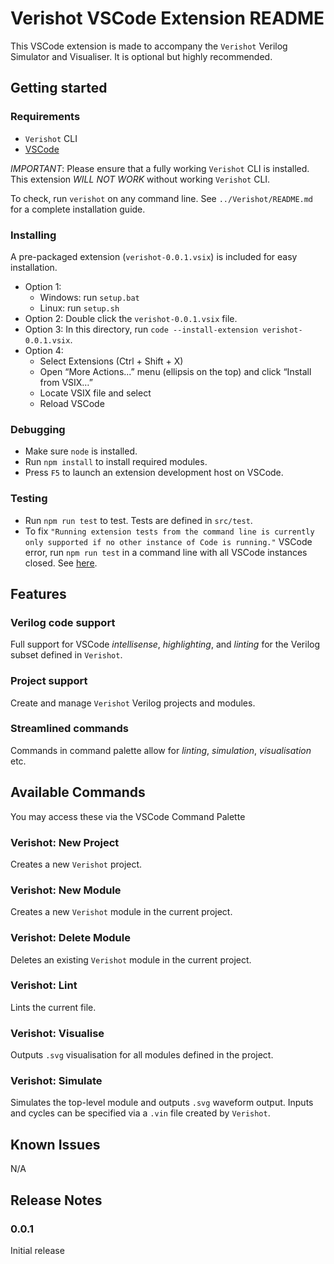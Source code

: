 # Verishot VSCode Extension README

This VSCode extension is made to accompany the `Verishot` Verilog Simulator and Visualiser. It is optional but highly recommended.

## Getting started

### Requirements
* `Verishot` CLI
* [VSCode](https://code.visualstudio.com/download)

*IMPORTANT*: Please ensure that a fully working `Verishot` CLI is installed. This extension *WILL NOT WORK* without working `Verishot` CLI.

To check, run `verishot` on any command line.
See `../Verishot/README.md` for a complete installation guide.

### Installing
A pre-packaged extension (`verishot-0.0.1.vsix`) is included for easy installation.

* Option 1: 
    * Windows: run `setup.bat`
    * Linux: run `setup.sh`
* Option 2: Double click the `verishot-0.0.1.vsix` file.
* Option 3: In this directory, run `code --install-extension verishot-0.0.1.vsix`.
* Option 4:
    * Select Extensions (Ctrl + Shift + X)
    * Open “More Actions...” menu (ellipsis on the top) and click “Install from VSIX…”
    * Locate VSIX file and select
    * Reload VSCode
### Debugging
* Make sure `node` is installed.
* Run `npm install` to install required modules.
* Press `F5` to launch an extension development host on VSCode.

### Testing
* Run `npm run test` to test. Tests are defined in `src/test`.
* To fix `"Running extension tests from the command line is currently only supported if no other instance of Code is running."` VSCode error, run `npm run test` in a command line with all VSCode instances closed. See [here](https://code.visualstudio.com/api/working-with-extensions/testing-extension).

## Features

### Verilog code support
Full support for VSCode *intellisense*, *highlighting*, and *linting* for the Verilog subset defined in `Verishot`.

### Project support
Create and manage `Verishot` Verilog projects and modules.

### Streamlined commands
Commands in command palette allow for *linting*, *simulation*, *visualisation* etc.

## Available Commands
You may access these via the VSCode Command Palette

### Verishot: New Project
Creates a new `Verishot` project.

### Verishot: New Module
Creates a new `Verishot` module in the current project.

### Verishot: Delete Module
Deletes an existing `Verishot` module in the current project.

### Verishot: Lint
Lints the current file.

### Verishot: Visualise
Outputs `.svg` visualisation for all modules defined in the project.

### Verishot: Simulate
Simulates the top-level module and outputs `.svg` waveform output. Inputs and cycles can be specified via a `.vin` file created by `Verishot`.

## Known Issues

N/A

## Release Notes

### 0.0.1

Initial release

